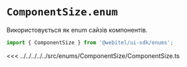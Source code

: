 <script setup>
</script>

# `ComponentSize.enum`

Використовується як enum сайзів компонентів.

```js
import { ComponentSize } from '@webitel/ui-sdk/enums';
```

<<< ../../../../../src/enums/ComponentSize/ComponentSize.ts
